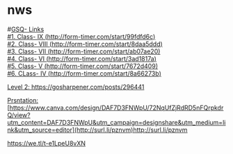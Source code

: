 # nws
#<u>GSQ- Links<u><br>
#1. Class- IX     (http://form-timer.com/start/99fdfd6c)<br>
#2. Class- VIII   (http://form-timer.com/start/8daa5ddd)<br>
#3. Class- VII    (http://form-timer.com/start/ab07ae20)<br>
#4. Class- VI     (http://form-timer.com/start/3ad1817a)<br>
#5. Class- V      (http://form-timer.com/start/7672d409)<br>
#6. CLass- IV     (http://form-timer.com/start/8a66273b)<br>

Level 2: https://gosharpener.com/posts/296441







Prsntation: [https://www.canva.com/design/DAF7D3FNWpU/72NqUfZjRdRD5nFQrpkdrQ/view?utm_content=DAF7D3FNWpU&utm_campaign=designshare&utm_medium=link&utm_source=editor](http://surl.li/pznvm)http://surl.li/pznvm


https://we.tl/t-e1LpeU8vXN
